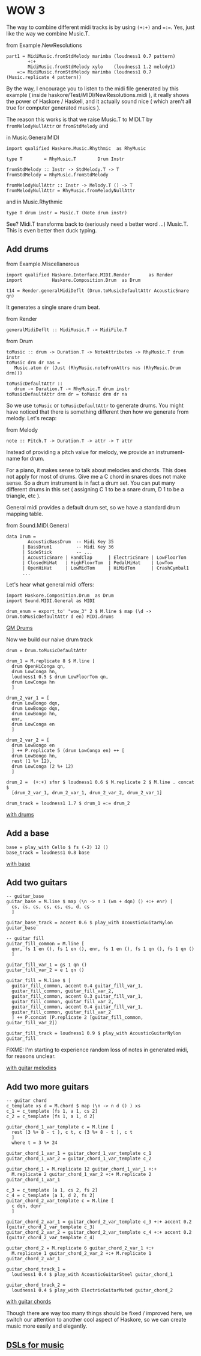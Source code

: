 WOW 3
=======

The way to combine different midi tracks is by using `(+:+)` and `=:=`. Yes, just like the way we combine Music.T.

from Example.NewResolutions

	part1 = MidiMusic.fromStdMelody marimba (loudness1 0.7 pattern)
	        +:+
	        MidiMusic.fromStdMelody xylo    (loudness1 1.2 melody1)
	    =:= MidiMusic.fromStdMelody marimba (loudness1 0.7 (Music.replicate 4 pattern))
	
By the way, I encourage you to listen to the midi file generated by this example ( inside haskore/Test/MIDI/NewResolutions.midi ), it really shows the power of Haskore / Haskell, and it actually sound nice ( which aren't all true for computer generated musics ).

The reason this works is that we raise Music.T to MIDI.T by `fromMelodyNullAttr` or `fromStdMelody` and

in Music.GeneralMIDI

	import qualified Haskore.Music.Rhythmic  as RhyMusic
	
	type T        = RhyMusic.T        Drum Instr
    
	fromStdMelody :: Instr -> StdMelody.T -> T
	fromStdMelody = RhyMusic.fromStdMelody
    
	fromMelodyNullAttr :: Instr -> Melody.T () -> T
	fromMelodyNullAttr = RhyMusic.fromMelodyNullAttr
	
and in Music.Rhythmic

	type T drum instr = Music.T (Note drum instr)

See? Midi.T transforms back to (seriously need a better word ...) Music.T. This is even better then duck typing.


Add drums
--------------------

from Example.Miscellanerous

	import qualified Haskore.Interface.MIDI.Render       as Render
	import           Haskore.Composition.Drum  as Drum

	t14 = Render.generalMidiDeflt (Drum.toMusicDefaultAttr AcousticSnare qn)

It generates a single snare drum beat.

from Render

	generalMidiDeflt :: MidiMusic.T -> MidiFile.T

from Drum
	
	toMusic :: drum -> Duration.T -> NoteAttributes -> RhyMusic.T drum instr
	toMusic drm dr nas =
	   Music.atom dr (Just (RhyMusic.noteFromAttrs nas (RhyMusic.Drum drm)))
    
	toMusicDefaultAttr ::
	   drum -> Duration.T -> RhyMusic.T drum instr
	toMusicDefaultAttr drm dr = toMusic drm dr na
	
So we use `toMusic` or `toMusicDefaultAttr` to generate drums. You might have noticed that there is something different then how we generate from melody. Let's recap:

from Melody

	note :: Pitch.T -> Duration.T -> attr -> T attr

Instead of providing a pitch value for melody, we provide an instrument-name for drum.

For a piano, it makes sense to talk about melodies and chords. This does not apply for most of drums. Give me a C chord in snares does not make sense. So a drum instrument is in fact a drum set. You can put many different drums in this set ( assigning C 1 to be a snare drum, D 1 to be a triangle, etc ).

General midi provides a default drum set, so we have a standard drum mapping table.

from Sound.MIDI.General

	data Drum =
	        AcousticBassDrum  -- Midi Key 35
	      | BassDrum1         -- Midi Key 36
	      | SideStick         -- ...
	      | AcousticSnare | HandClap      | ElectricSnare | LowFloorTom
	      | ClosedHiHat   | HighFloorTom  | PedalHiHat    | LowTom
	      | OpenHiHat     | LowMidTom     | HiMidTom      | CrashCymbal1
		  ...


Let's hear what general midi offers:
	
	import Haskore.Composition.Drum  as Drum
	import Sound.MIDI.General as MIDI
	
	drum_enum = export_to' "wow_3" 2 $ M.line $ map (\d ->  Drum.toMusicDefaultAttr d en) MIDI.drums

[GM Drums](../midi/wow_3/wow_3_1.midi?raw=true)

Now we build our naive drum track

	drum = Drum.toMusicDefaultAttr

	drum_1 = M.replicate 8 $ M.line [
	  drum OpenHiConga qn,
	  drum LowConga hn,
	  loudness1 0.5 $ drum LowFloorTom qn,
	  drum LowConga hn
	  ]

	drum_2_var_1 = [
	  drum LowBongo dqn,
	  drum LowBongo dqn,
	  drum LowBongo hn,
	  enr,
	  drum LowConga en
	  ]

	drum_2_var_2 = [
	  drum LowBongo en
	  ] ++ P.replicate 5 (drum LowConga en) ++ [
	  drum LowBongo hn,
	  rest (1 %+ 12),
	  drum LowConga (2 %+ 12)
	  ]

	drum_2 =  (+:+) sfnr $ loudness1 0.6 $ M.replicate 2 $ M.line . concat $
	  [drum_2_var_1, drum_2_var_1, drum_2_var_2, drum_2_var_1] 

	drum_track = loudness1 1.7 $ drum_1 =:= drum_2


[with drums](../midi/wow_3/wow_3_2.midi?raw=true)

Add a base 
-----------

	base = play_with Cello $ fs (-2) 12 ()
	base_track = loudness1 0.8 base


[with base](../midi/wow_3/wow_3_3.midi?raw=true)

Add two guitars
----------------

	-- guitar_base
	guitar_base = M.line $ map (\n -> n 1 (wn + dqn) () +:+ enr) [
	  cs, cs, cs, cs, cs, cs, d, cs
	  ]

	guitar_base_track = accent 0.6 $ play_with AcousticGuitarNylon guitar_base

	-- guitar fill
	guitar_fill_common = M.line [
	  qnr, fs 1 en (), fs 1 en (), enr, fs 1 en (), fs 1 qn (), fs 1 qn ()
	  ]

	guitar_fill_var_1 = gs 1 qn ()
	guitar_fill_var_2 = e 1 qn ()

	guitar_fill = M.line $ [
	  guitar_fill_common, accent 0.4 guitar_fill_var_1,
	  guitar_fill_common, guitar_fill_var_2,
	  guitar_fill_common, accent 0.3 guitar_fill_var_1,
	  guitar_fill_common, guitar_fill_var_2,
	  guitar_fill_common, accent 0.4 guitar_fill_var_1,
	  guitar_fill_common, guitar_fill_var_2
	  ] ++ P.concat (P.replicate 2 [guitar_fill_common, guitar_fill_var_2])

	guitar_fill_track = loudness1 0.9 $ play_with AcousticGuitarNylon guitar_fill

FIXME: I'm starting to experience random loss of notes in generated midi, for reasons unclear.

[with guitar melodies](../midi/wow_3/wow_3_5.midi?raw=true)

Add two more guitars
---------------------

	-- guitar chord
	c_template xs d = M.chord $ map (\n -> n d () ) xs
	c_1 = c_template [fs 1, a 1, cs 2]
	c_2 = c_template [fs 1, a 1, d 2]

	guitar_chord_1_var_template c = M.line [
	  rest (3 %+ 8 - t ), c t, c (3 %+ 8 - t ), c t   
	  ]
	  where t = 3 %+ 24

	guitar_chord_1_var_1 = guitar_chord_1_var_template c_1
	guitar_chord_1_var_2 = guitar_chord_1_var_template c_2

	guitar_chord_1 = M.replicate 12 guitar_chord_1_var_1 +:+ 
	  M.replicate 2 guitar_chord_1_var_2 +:+ M.replicate 2 guitar_chord_1_var_1

	c_3 = c_template [a 1, cs 2, fs 2]
	c_4 = c_template [a 1, d 2, fs 2]
	guitar_chord_2_var_template c = M.line [
	  c dqn, dqnr
	  ]

	guitar_chord_2_var_1 = guitar_chord_2_var_template c_3 +:+ accent 0.2 (guitar_chord_2_var_template c_3)
	guitar_chord_2_var_2 = guitar_chord_2_var_template c_4 +:+ accent 0.2 (guitar_chord_2_var_template c_4)

	guitar_chord_2 = M.replicate 6 guitar_chord_2_var_1 +:+ 
	  M.replicate 1 guitar_chord_2_var_2 +:+ M.replicate 1 guitar_chord_2_var_1

	guitar_chord_track_1 = 
	  loudness1 0.4 $ play_with AcousticGuitarSteel guitar_chord_1

	guitar_chord_track_2 = 
	  loudness1 0.4 $ play_with ElectricGuitarMuted guitar_chord_2

[with guitar chords](../midi/wow_3/wow_3_6.midi?raw=true)

Though there are way too many things should be fixed / improved here, we switch our attention to another cool aspect of Haskore, so we can create music more easily and elegantly.

## [DSLs for music](music_dsl.markdown)